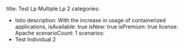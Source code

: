 title: Test Lp Multiple Lp 2
categories:
 - Istio
description: With the increase in usage of containerized applications,
isAvailable: true
isNew: true
isPremium: true
license: Apache
scenarioCount: 1
scenarios:
 - Test Individual 2